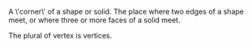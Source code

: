 A \\'corner\\' of a shape or solid. The place where two edges of a shape
meet, or where three or more faces of a solid meet.

The plural of vertex is vertices.
